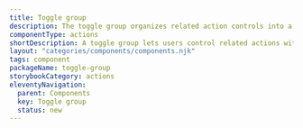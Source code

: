 ```yaml
---
title: Toggle group
description: The toggle group organizes related action controls into a single, compact component, simplifying the interface by grouping options that users often need to manage together. This setup saves screen space and creates a more cohesive experience. The toggle group streamlines decision-making and keeps the interface clean and easy to navigate.
componentType: actions
shortDescription: A toggle group lets users control related actions with clear visual feedback in a compact UI element.
layout: "categories/components/components.njk"
tags: component
packageName: toggle-group
storybookCategory: actions
eleventyNavigation:
  parent: Components
  key: Toggle group
  status: new
---
```


